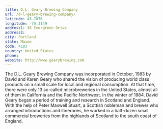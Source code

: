 ```yaml
---
title: D.L. Geary Brewing Company
url: /d-l-geary-brewing-company/
latitude: 43.7076
longitude: -70.3149
address1: 38 Evergreen Drive
address2: 
city: Portland
state: Maine
code: 4103
country: United States
phone: 
website: http://www.gearybrewing.com
---
```

The D.L. Geary Brewing Company was incorporated in October, 1983 by David and Karen Geary who shared the vision of producing world class products on a small scale for local and regional consumption. At that time, there were only 13 so-called microbreweries in the United States, almost all of them in California and the Pacific Northwest. In the winter of 1984, David Geary began a period of training and research in Scotland and England. With the help of Peter Maxwell Stuart, a Scottish nobleman and brewer who arranged introductions and itineraries, he worked in a half-dozen small commercial breweries from the highlands of Scotland to the south coast of England.
